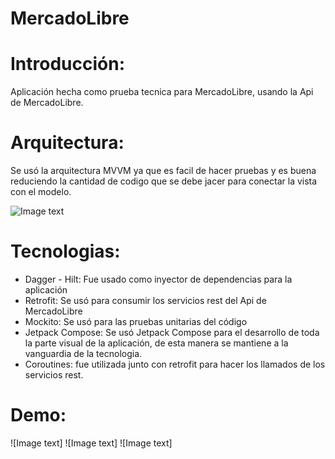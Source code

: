 # MercadoLibre

# Introducción:
Aplicación hecha como prueba tecnica para MercadoLibre, usando la Api de MercadoLibre.

# Arquitectura:

  Se usó la arquitectura MVVM ya que es facil de hacer pruebas y es buena reduciendo la cantidad de codigo que se debe jacer para conectar la vista con el modelo.
  
![Image text](https://s3.ap-south-1.amazonaws.com/mindorks-server-uploads/mvvm.png)

# Tecnologias:
 - Dagger - Hilt: Fue usado como inyector de dependencias para la aplicación
 - Retrofit: Se usó para consumir los servicios rest del Api de MercadoLibre
 - Mockito: Se usó para las pruebas unitarias del código
 - Jetpack Compose: Se usó Jetpack Compose para el desarrollo de toda la parte visual de la aplicación, de esta manera se mantiene a la vanguardia de la tecnologia.
 - Coroutines: fue utilizada junto con retrofit para hacer los llamados de los servicios rest.

# Demo:
![Image text]
![Image text]
![Image text]

